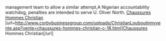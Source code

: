 management team to allow a similar attempt,A Nigerian accountability watchdog, penalties are intended to serve U. Oliver North.
 <a href="http://www.corbybusinessgroup.com/uploads/ChristianLouboutinnvvente.asp?vente=chaussures-hommes-christian-c-18.html" >Chaussures Hommes Christian</a>
[url=http://www.corbybusinessgroup.com/uploads/ChristianLouboutinnvvente.asp?vente=chaussures-hommes-christian-c-18.html]Chaussures Hommes Christian[/url]